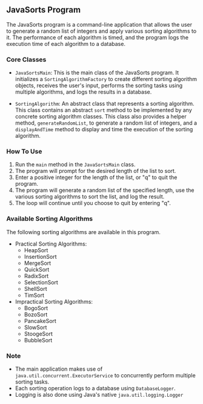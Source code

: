 ## JavaSorts Program

The JavaSorts program is a command-line application that allows the user to generate a random list of integers and apply
various sorting algorithms to it. The performance of each algorithm is timed, and the program logs the execution time of
each algorithm to a database.

### Core Classes

- `JavaSortsMain`: This is the main class of the JavaSorts program. It initializes a `SortingAlgorithmFactory` to create
  different sorting algorithm objects, receives the user's input, performs the sorting tasks using multiple algorithms,
  and logs the results in a database.

- `SortingAlgorithm`: An abstract class that represents a sorting algorithm. This class contains an abstract `sort`
  method to be implemented by any concrete sorting algorithm classes. This class also provides a helper
  method, `generateRandomList`, to generate a random list of integers, and a `displayAndTime` method to display and time
  the execution of the sorting algorithm.

### How To Use

1. Run the `main` method in the `JavaSortsMain` class.
2. The program will prompt for the desired length of the list to sort.
3. Enter a positive integer for the length of the list, or "q" to quit the program.
4. The program will generate a random list of the specified length, use the various sorting algorithms to sort the list,
   and log the result.
5. The loop will continue until you choose to quit by entering "q".

### Available Sorting Algorithms

The following sorting algorithms are available in this program.

- Practical Sorting Algorithms:
    - HeapSort
    - InsertionSort
    - MergeSort
    - QuickSort
    - RadixSort
    - SelectionSort
    - ShellSort
    - TimSort
- Impractical Sorting Algorithms:
    - BogoSort
    - BozoSort
    - PancakeSort
    - SlowSort
    - StoogeSort
    - BubbleSort

### Note

- The main application makes use of `java.util.concurrent.ExecutorService` to concurrently perform multiple sorting
  tasks.
- Each sorting operation logs to a database using `DatabaseLogger`.
- Logging is also done using Java's native `java.util.logging.Logger`